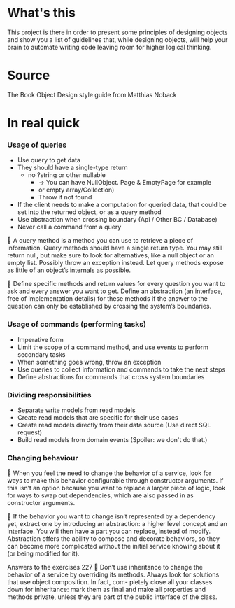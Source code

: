 # What's this

This project is there in order to present some principles of designing objects and show you a list of guidelines that, while designing objects, 
will help your brain to automate writing code leaving room for higher logical thinking.

# Source

The Book Object Design style guide from Matthias Noback

# In real quick

### Usage of queries

- Use query to get data 
- They should have a single-type return 
  - no ?string or other nullable 
    - -> You can have NullObject. Page & EmptyPage for example
    - or empty array/Collection)
    - Throw if not found
- If the client needs to make a computation for queried data, that could be set into the returned object, or as a query method
- Use abstraction when crossing boundary (Api / Other BC / Database)
- Never call a command from a query


 A query method is a method you can use to retrieve a piece of information. 
Query methods should have a single return type.
You may still return null, but make sure to look for alternatives, like a null object or an empty list. 
Possibly throw an exception instead. 
Let query methods expose as little of an object’s internals as possible.

 Define specific methods and return values for every question you want to ask and every answer you want to get. 
Define an abstraction (an interface, free of implementation details) for these methods if the answer to the question can only be established by crossing the system’s boundaries.

### Usage of commands (performing tasks)

- Imperative form
- Limit the scope of a command method, and use events to perform secondary tasks
- When something goes wrong, throw an exception
- Use queries to collect information and commands to take the next steps
- Define abstractions for commands that cross system boundaries

### Dividing responsibilities

- Separate write models from read models
- Create read models that are specific for their use cases
- Create read models directly from their data source (Use direct SQL request)
- Build read models from domain events  (Spoiler: we don't do that.)

### Changing behaviour

 When you feel the need to change the behavior of a service, look for ways to make this behavior configurable through constructor arguments.
If this isn’t an option because you want to replace a larger piece of logic, look for ways to swap out dependencies, which are also passed in as constructor arguments.

 If the behavior you want to change isn’t represented by a dependency yet, extract one by introducing an abstraction: a higher level concept and an interface.
You will then have a part you can replace, instead of modify. 
Abstraction offers the ability to compose and decorate behaviors, so they can become more complicated without the initial service knowing about it (or being modified for it).

Answers to the exercises 227
 Don’t use inheritance to change the behavior of a service by overriding its methods. 
Always look for solutions that use object composition. In fact, com- pletely close all your classes down for inheritance: mark them as final and make all properties and methods private, unless they are part of the public interface of the class.